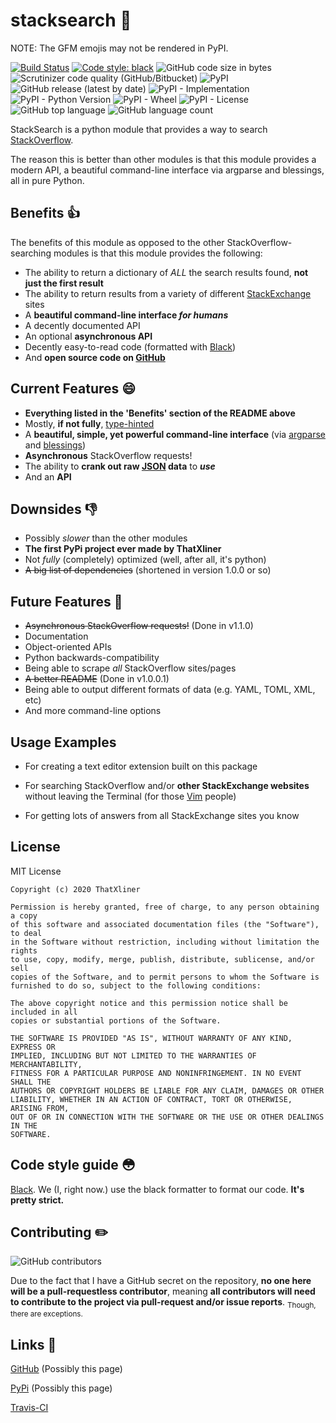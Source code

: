 # stacksearch :mag_right:

NOTE: The GFM emojis may not be rendered in PyPI.

[![Build Status](https://travis-ci.com/ThatXliner/stacksearch.svg?branch=master)](https://travis-ci.com/ThatXliner/stacksearch) [![Code style: black](https://img.shields.io/badge/code%20style-black-000000.svg)](https://github.com/psf/black) ![GitHub code size in bytes](https://img.shields.io/github/languages/code-size/ThatXliner/stacksearch) ![Scrutinizer code quality (GitHub/Bitbucket)](https://img.shields.io/scrutinizer/quality/g/ThatXliner/stacksearch/master) ![PyPI](https://img.shields.io/pypi/v/stacksearch) ![GitHub release (latest by date)](https://img.shields.io/github/v/release/ThatXliner/stacksearch) ![PyPI - Implementation](https://img.shields.io/pypi/implementation/stacksearch) ![PyPI - Python Version](https://img.shields.io/pypi/pyversions/stacksearch) ![PyPI - Wheel](https://img.shields.io/pypi/wheel/stacksearch) ![PyPI - License](https://img.shields.io/pypi/l/stacksearch) ![GitHub top language](https://img.shields.io/github/languages/top/ThatXliner/stacksearch) ![GitHub language count](https://img.shields.io/github/languages/count/ThatXliner/stacksearch)

StackSearch is a python module that provides a way to search [StackOverflow](https://stackoverflow.com/).

The reason this is better than other modules is that this module provides a modern API, a beautiful command-line interface via argparse and blessings, all in pure Python.

## Benefits :thumbsup:

The benefits of this module as opposed to the other StackOverflow-searching modules is that this module provides the following:

- The ability to return a dictionary of _ALL_ the search results found, **not just the first result**
- The ability to return results from a variety of different [StackExchange](https://stackexchange.com/) sites
- A **beautiful command-line interface _for humans_**
- A decently documented API
- An optional **asynchronous API**
- Decently easy-to-read code (formatted with [Black](https://github.com/psf/black))
- And **open source code on [GitHub](https://github.com/ThatXliner/stacksearch/tree/Stable)**

## Current Features :smile:

- **Everything listed in the 'Benefits' section of the README above**
- Mostly, **if not fully**, [type-hinted](https://www.python.org/dev/peps/pep-0585/)
- A **beautiful, simple, yet powerful command-line interface** (via [argparse](https://docs.python.org/3/library/argparse.html) and [blessings](https://pypi.org/project/blessings/))
- **Asynchronous** StackOverflow requests!
- The ability to **crank out raw [JSON](https://www.json.org/json-en.html) data** to **_use_**
- And an **API**

## Downsides :thumbsdown:

- Possibly _slower_ than the other modules
- **The first PyPi project ever made by ThatXliner**
- Not _fully_ (completely) optimized (well, after all, it's python)
- ~~A big list of dependencies~~ (shortened in version 1.0.0 or so)

## Future Features :running:

- ~~Asynchronous StackOverflow requests!~~ (Done in v1.1.0)
- Documentation
- Object-oriented APIs
- Python backwards-compatibility
- Being able to scrape _all_ StackOverflow sites/pages
- ~~A better README~~ (Done in v1.0.0.1)
- Being able to output different formats of data (e.g. YAML, TOML, XML, etc)
- And more command-line options

## Usage Examples

- For creating a text editor extension built on this package

- For searching StackOverflow and/or **other StackExchange websites** without leaving the Terminal (for those [Vim](https://www.vim.org/) people)

- For getting lots of answers from all StackExchange sites you know

## License

MIT License

```text
Copyright (c) 2020 ThatXliner

Permission is hereby granted, free of charge, to any person obtaining a copy
of this software and associated documentation files (the "Software"), to deal
in the Software without restriction, including without limitation the rights
to use, copy, modify, merge, publish, distribute, sublicense, and/or sell
copies of the Software, and to permit persons to whom the Software is
furnished to do so, subject to the following conditions:

The above copyright notice and this permission notice shall be included in all
copies or substantial portions of the Software.

THE SOFTWARE IS PROVIDED "AS IS", WITHOUT WARRANTY OF ANY KIND, EXPRESS OR
IMPLIED, INCLUDING BUT NOT LIMITED TO THE WARRANTIES OF MERCHANTABILITY,
FITNESS FOR A PARTICULAR PURPOSE AND NONINFRINGEMENT. IN NO EVENT SHALL THE
AUTHORS OR COPYRIGHT HOLDERS BE LIABLE FOR ANY CLAIM, DAMAGES OR OTHER
LIABILITY, WHETHER IN AN ACTION OF CONTRACT, TORT OR OTHERWISE, ARISING FROM,
OUT OF OR IN CONNECTION WITH THE SOFTWARE OR THE USE OR OTHER DEALINGS IN THE
SOFTWARE.
```

## Code style guide :flushed:

[Black](https://github.com/psf/black). We (I, right now.) use the black formatter to format our code. **It's pretty strict.**

## Contributing :pencil2:

![GitHub contributors](https://img.shields.io/github/contributors/ThatXliner/stacksearch)

Due to the fact that I have a GitHub secret on the repository, **no one here will be a pull-requestless contributor**, meaning **all contributors will need to contribute to the project via pull-request and/or issue reports**. <sub>Though, there are exceptions.</sub>

## Links :paperclip:

[GitHub](https://github.com/ThatXliner/stacksearch/tree/Stable) (Possibly this page)

[PyPi](https://pypi.org/project/stacksearch/) (Possibly this page)

[Travis-CI](https://travis-ci.com/github/ThatXliner/stacksearch)
